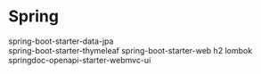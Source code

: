 # Spring  

spring-boot-starter-data-jpa  
spring-boot-starter-thymeleaf
spring-boot-starter-web
h2
lombok
springdoc-openapi-starter-webmvc-ui
